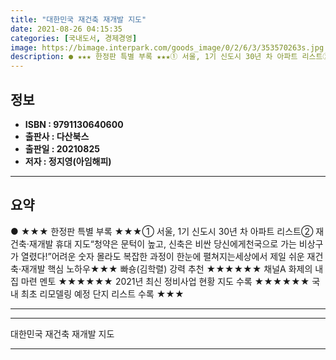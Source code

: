 ```yaml
---
title: "대한민국 재건축 재개발 지도"
date: 2021-08-26 04:15:35
categories: [국내도서, 경제경영]
image: https://bimage.interpark.com/goods_image/0/2/6/3/353570263s.jpg
description: ● ★★★ 한정판 특별 부록 ★★★① 서울, 1기 신도시 30년 차 아파트 리스트② 재건축·재개발 휴대 지도“청약은 문턱이 높고, 신축은 비싼 당신에게천국으로 가는 비상구가 열렸다!”어려운 숫자 몰라도 복잡한 과정이 한눈에 펼쳐지는세상에서 제일 쉬운 재건축·재개발 핵심 노하우★★★ 빠
---
```


## **정보**

- **ISBN : 9791130640600**
- **출판사 : 다산북스**
- **출판일 : 20210825**
- **저자 : 정지영(아임해피)**

------



## **요약**

●  ★★★ 한정판 특별 부록 ★★★① 서울, 1기 신도시 30년 차 아파트 리스트② 재건축·재개발 휴대 지도“청약은 문턱이 높고, 신축은 비싼 당신에게천국으로 가는 비상구가 열렸다!”어려운 숫자 몰라도 복잡한 과정이 한눈에 펼쳐지는세상에서 제일 쉬운 재건축·재개발 핵심 노하우★★★ 빠숑(김학렬) 강력 추천 ★★★★★★ 채널A  화제의 내 집 마련 멘토 ★★★★★★ 2021년 최신 정비사업 현황 지도 수록 ★★★★★★ 국내 최초 리모델링 예정 단지 리스트 수록 ★★★

------



------


대한민국 재건축 재개발 지도 

------


